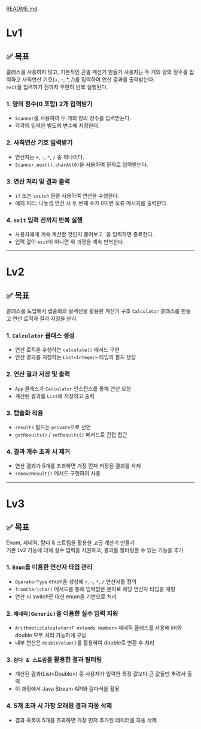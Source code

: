 [README.md](README.md)

# Lv1

## ✅ 목표
클래스를 사용하지 않고, 기본적인 콘솔 계산기 만들기 
사용자는 두 개의 양의 정수를 입력하고 사칙연산 기호(+, -, *, /)를 입력하여 연산 결과를 출력받는다.  
`exit`을 입력하기 전까지 무한히 반복 실행된다.

### 1. 양의 정수(0 포함) 2개 입력받기
- `Scanner`를 사용하여 두 개의 양의 정수를 입력받는다.
- 각각의 입력은 별도의 변수에 저장한다.

### 2. 사칙연산 기호 입력받기
- 연산자는 `+`, `-`, `*`, `/` 중 하나이다.
- `Scanner.next().charAt(0)`을 사용하여 문자로 입력받는다.

### 3. 연산 처리 및 결과 출력
- `if` 또는 `switch` 문을 사용하여 연산을 수행한다.
- 예외 처리: 나눗셈 연산 시 두 번째 수가 0이면 오류 메시지를 출력한다.

### 4. `exit` 입력 전까지 반복 실행
- 사용자에게 계속 계산할 것인지 물어보고 `을 입력하면 종료한다.
- 입력 값이 `exit`이 아니면 위 과정을 계속 반복한다.

---
# Lv2

## ✅ 목표
클래스를 도입해서 캡슐화와 컬렉션을 활용한 계산기 구조 
`Calculator` 클래스를 만들고 연산 로직과 결과 저장을 분리

### 1. `Calculator` 클래스 생성
- 연산 로직을 수행하는 `calculate()` 메서드 구현
- 연산 결과를 저장하는 `List<Integer>` 타입의 필드 생성

### 2. 연산 결과 저장 및 출력
- `App` 클래스가 `Calculator` 인스턴스를 통해 연산 요청
- 계산된 결과를 `List`에 저장하고 출력

### 3. 캡슐화 적용
- `results` 필드는 `private`으로 선언
- `getResults()` / `setResults()` 메서드로 간접 접근

### 4. 결과 개수 초과 시 제거
- 연산 결과가 5개를 초과하면 가장 먼저 저장된 결과를 삭제
- `removeResult()` 메서드 구현하여 사용

---
# Lv3

## ✅ 목표
Enum, 제네릭, 람다 & 스트림을 활용한 고급 계산기 만들기  
기존 Lv2 기능에 더해 실수 입력을 지원하고, 결과를 필터링할 수 있는 기능을 추가

### 1. `Enum`을 이용한 연산자 타입 관리
- `OperatorType` enum을 생성해 `+`, `-`, `*`, `/` 연산자를 정의
- `fromChar(char)` 메서드를 통해 입력받은 문자로 해당 연산자 타입을 매핑
- 연산 시 switch문 대신 enum을 기반으로 처리

### 2. `제네릭(Generic)`을 이용한 실수 입력 지원
- `ArithmeticCalculator<T extends Number>` 제네릭 클래스를 사용해 int와 double 모두 처리 가능하게 구성
- 내부 연산은 `doubleValue()`를 활용하여 double로 변환 후 처리

### 3. `람다 & 스트림`을 활용한 결과 필터링
- 계산된 결과(List\<Double>) 중 사용자가 입력한 특정 값보다 큰 값들만 추려서 출력
- 이 과정에서 Java Stream API와 람다식을 활용

### 4. 5개 초과 시 가장 오래된 결과 자동 삭제
- 결과 목록이 5개를 초과하면 가장 먼저 추가된 데이터를 자동 삭제

